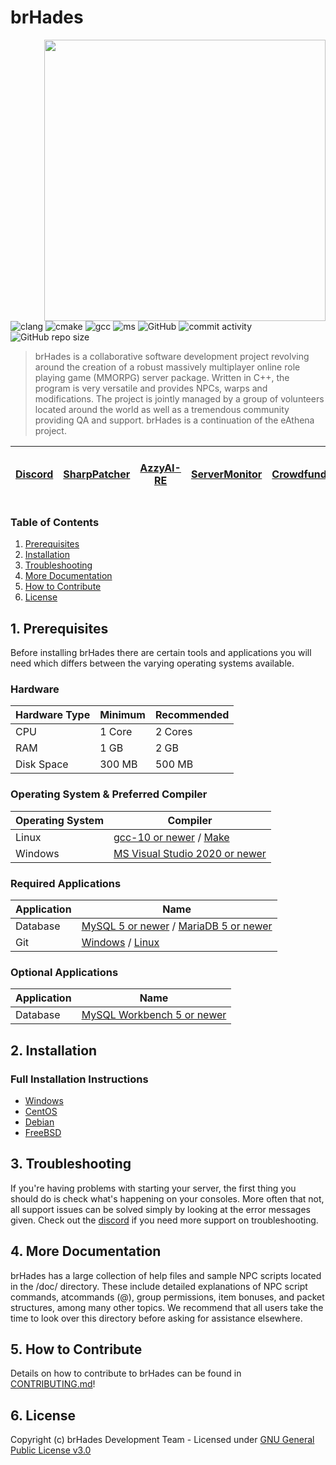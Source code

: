 # brHades

<img src="https://cdn.discordapp.com/attachments/1177272749379567617/1289624475230408704/1727540383711.png?ex=66f97fe2&is=66f82e62&hm=5326b31ccce31df6f41888c6d0379ddee211a2527eeec79d056e89ce51425fdc&" align="right" height="450" />

![clang](https://img.shields.io/github/actions/workflow/status/AoShinRo/brHades/build_servers_clang.yml?label=clang%20build&logo=llvm) ![cmake](https://img.shields.io/github/actions/workflow/status/AoShinRo/brHades/build_servers_cmake.yml?label=cmake%20build&logo=cmake) ![gcc](https://img.shields.io/github/actions/workflow/status/AoShinRo/brHades/build_servers_gcc.yml?label=gcc%20build&logo=gnu) ![ms](https://img.shields.io/github/actions/workflow/status/AoShinRo/brHades/build_servers_msbuild.yml?label=ms%20build&logo=visualstudio) ![GitHub](https://img.shields.io/github/license/AoShinRo/brHades.svg) ![commit activity](https://img.shields.io/github/commit-activity/w/AoShinRo/brHades) ![GitHub repo size](https://img.shields.io/github/repo-size/AoShinRo/brHades.svg)

> brHades is a collaborative software development project revolving around the creation of a robust massively multiplayer online role playing game (MMORPG) server package. Written in C++, the program is very versatile and provides NPCs, warps and modifications. The project is jointly managed by a group of volunteers located around the world as well as a tremendous community providing QA and support. brHades is a continuation of the eAthena project.

[Discord](https://discord.com/invite/DAPWeV677z)|[SharpPatcher](https://github.com/AoShinRO/SharpPatcher)|[AzzyAI-RE](https://github.com/AoShinRO/AzzyAI-RE)|[ServerMonitor](https://github.com/AoShinRO/rAthena-ServMonitor-ByAoShinHo)|[Crowdfunding](https://brHades.org/board/crowdfunding/)|[Fork and Pull Request Q&A](https://brHades.org/board/topic/86913-pull-request-qa/)
--------|--------|--------|--------|--------|--------

### Table of Contents
1. [Prerequisites](#1-prerequisites)
2. [Installation](#2-installation)
3. [Troubleshooting](#3-troubleshooting)
4. [More Documentation](#4-more-documentation)
5. [How to Contribute](#5-how-to-contribute)
6. [License](#6-license)

## 1. Prerequisites
Before installing brHades there are certain tools and applications you will need which
differs between the varying operating systems available.

### Hardware
Hardware Type | Minimum | Recommended
------|------|------
CPU | 1 Core | 2 Cores
RAM | 1 GB | 2 GB
Disk Space | 300 MB | 500 MB

### Operating System & Preferred Compiler
Operating System | Compiler
------|------
Linux  | [gcc-10 or newer](https://www.gnu.org/software/gcc/) / [Make](https://www.gnu.org/software/make/)
Windows | [MS Visual Studio 2020 or newer](https://www.visualstudio.com/downloads/)

### Required Applications
Application | Name
------|------
Database | [MySQL 5 or newer](https://www.mysql.com/downloads/) / [MariaDB 5 or newer](https://downloads.mariadb.org/)
Git | [Windows](https://gitforwindows.org/) / [Linux](https://git-scm.com/download/linux)

### Optional Applications
Application | Name
------|------
Database | [MySQL Workbench 5 or newer](http://www.mysql.com/downloads/workbench/)

## 2. Installation 

### Full Installation Instructions
  * [Windows](https://github.com/AoShinRo/brHades/wiki/Install-on-Windows)
  * [CentOS](https://github.com/AoShinRo/brHades/wiki/Install-on-Centos)
  * [Debian](https://github.com/AoShinRo/brHades/wiki/Install-on-Debian)
  * [FreeBSD](https://github.com/AoShinRo/brHades/wiki/Install-on-FreeBSD)

## 3. Troubleshooting

If you're having problems with starting your server, the first thing you should
do is check what's happening on your consoles. More often that not, all support issues
can be solved simply by looking at the error messages given. Check out the [discord](https://discord.com/invite/DAPWeV677z)
if you need more support on troubleshooting.

## 4. More Documentation
brHades has a large collection of help files and sample NPC scripts located in the /doc/
directory. These include detailed explanations of NPC script commands, atcommands (@),
group permissions, item bonuses, and packet structures, among many other topics. We
recommend that all users take the time to look over this directory before asking for
assistance elsewhere.

## 5. How to Contribute
Details on how to contribute to brHades can be found in [CONTRIBUTING.md](https://github.com/AoShinRo/brHades/blob/master/.github/CONTRIBUTING.md)!

## 6. License
Copyright (c) brHades Development Team - Licensed under [GNU General Public License v3.0](https://github.com/AoShinRo/brHades/blob/master/LICENSE)
